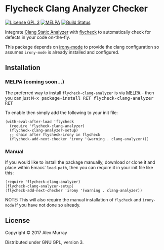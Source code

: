 # Flycheck Clang Analyzer Checker

[![License GPL 3](https://img.shields.io/badge/license-GPL_3-green.svg)](http://www.gnu.org/licenses/gpl-3.0.txt)
[![MELPA](http://melpa.org/packages/flycheck-clang-analyzer-badge.svg)](http://melpa.org/#/flycheck-clang-analyzer)
[![Build Status](https://travis-ci.org/alexmurray/flycheck-clang-analyzer.svg?branch=master)](https://travis-ci.org/alexmurray/flycheck-clang-analyzer)

Integrate [Clang Static Analyzer](https://clang-analyzer.llvm.org/)
with [flycheck](http://www.flycheck.org) to automatically check for defects in
your code on-the-fly.

This package depends on [irony-mode](https://github.com/Sarcasm/irony-mode/) to
provide the clang configuration so assumes `irony-mode` is already installed
and configured.

## Installation

### MELPA (coming soon...)

The preferred way to install `flycheck-clang-analyzer` is via
[MELPA](http://melpa.org) - then you can just <kbd>M-x package-install RET
flycheck-clang-analyzer RET</kbd>

To enable then simply add the following to your init file:

```emacs-lisp
(with-eval-after-load 'flycheck
  (require 'flycheck-clang-analyzer)
  (flycheck-clang-analyzer-setup)
  ;; chain after flycheck-irony in flycheck
  (flycheck-add-next-checker 'irony '(warning . clang-analyzer)))
```

### Manual

If you would like to install the package manually, download or clone it and
place within Emacs' `load-path`, then you can require it in your init file like
this:

```emacs-lisp
(require 'flycheck-clang-analyzer)
(flycheck-clang-analyzer-setup)
(flycheck-add-next-checker 'irony '(warning . clang-analyzer))
```

NOTE: This will also require the manual installation of `flycheck` and
`irony-mode` if you have not done so already.

## License

Copyright © 2017 Alex Murray

Distributed under GNU GPL, version 3.
